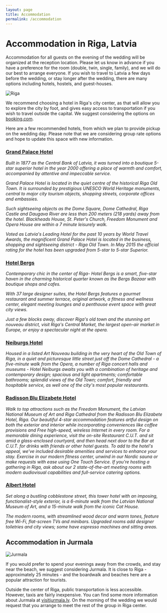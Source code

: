 ```yaml
---
layout: page
title: Accommodation
permalink: /accommodation
---
```


Accommodation in Riga, Latvia
=============================

Accommodation for all guests on the evening of the wedding will be organized at
the reception location. Please let us know in advance if you have a preference
for the room (double, twin, single, family), and we will do our best to arrange
everyone. If you wish to travel to Latvia a few days before the wedding, or stay
longer after the wedding, there are many options including hotels, hostels, and
guest-houses.

![Riga](../images/riga.jpg)

We recommend choosing a hotel in Riga's city center, as that will allow you to
explore the city by foot, and gives easy access to transportation if you wish to
travel outside the capital. We suggest considering the options on
[booking.com](http://booking.com).

Here are a few recommended hotels, from which we plan to provide pickup on the
wedding day. Please note that we are considering group rate options and hope to
update this space with new information.

### [Grand Palace Hotel](http://grandpalaceriga.com/)

*Built in 1877 as the Central Bank of Latvia, it was turned into a boutique
5-star superior hotel in the year 2000 offering a place of warmth and comfort,
accompanied by attentive and impeccable service.*

*Grand Palace Hotel is located in the quiet centre of the historical Riga Old
Town. It is surrounded by prestigious UNESCO World Heritage monuments, central
to major city tourism objects, shopping streets, corporate offices and
embassies.*

*Such sightseeing objects as the Dome Square, Dome Cathedral, Riga Castle and
Daugava River are less than 200 meters (218 yards) away from the hotel.
Blackheads House, St. Peter's Church, Freedom Monument and Opera House are
within a 7 minute leisurely walk.*

*Voted as Latvia's Leading Hotel for the past 10 years by World Travel Awards,
the magnificent Grand Palace Hotel is located in the business, shopping and
sightseeing district - Riga Old Town. In May 2015 the official rating for the
hotel has been upgraded from 5-star to 5-star Superior.*

### [Hotel Bergs](http://www.hotelbergs.lv/)

*Contemporary chic in the center of Riga- Hotel Bergs is a smart, five-star
haven in the charming historical quarter known as the Bergs Bazaar with boutique
shops and cafes.*

*With 37 large designer suites, the Hotel Bergs features a gourmet restaurant
and summer terrace, original artwork, a fitness and wellness center, elegant
meeting lounges and a penthouse event space with great city views.*

*Just a few blocks away, discover Riga's old town and the stunning art nouveau
district, visit Riga's Central Market, the largest open-air market in Europe, or
enjoy a spectacular night at the opera.*

### [Neiburgs Hotel](http://www.neiburgs.com/)

*Housed in a listed Art Nouveau building in the very heart of the Old Town of
Riga, in a quiet and picturesque little street just off the Dome Cathedral - a
five-minute walk from the Opera, a number of Riga concert halls and museums -
Hotel Neiburgs awaits you with a combination of heritage and contemporary
design; spacious and light apartments; comfortable bathrooms; splendid views of
the Old Town; comfort, friendly and hospitable service, as well one of the
city's most popular restaurants.*

### [Radisson Blu Elizabete Hotel](https://www.radissonblu.com/en/elizabetehotel-riga)

*Walk to top attractions such as the Freedom Monument, the Latvian National
Museum of Art and Riga Cathedral from the Radisson Blu Elizabete Hotel, Riga.
Our beautiful 4-star accommodation features artful design on both the exterior
and interior while incorporating conveniences like coffee provisions and Free
high-speed, wireless Internet in every room. For a memorable dining experience,
visit the on-site Restaurant C.U.T. and sit amid a glass-enclosed courtyard, and
then head next door to the Bar at C.U.T. for drinks with friends or other hotel
guests. To add to the hotel's appeal, we've included desirable amenities and
services to enhance your stay. Exercise in our modern fitness center, unwind in
our Nordic sauna or make requests with ease using One Touch Service. If you're
hosting a gathering in Riga, ask about our 2 state-of-the-art meeting rooms with
modern audiovisual capabilities and full-service catering options.*

### [Albert Hotel](http://www.alberthotel.lv/)

*Set along a bustling cobblestone street, this tower hotel with an imposing,
functionalist-style exterior, is a 6-minute walk from the Latvian National
Museum of Art, and a 15-minute walk from the iconic Cat House.*

*The modern rooms, with streamlined wood decor and warm tones, feature free
Wi-Fi, flat-screen TVs and minibars. Upgraded rooms add designer toiletries and
city views; some have espresso machines and sitting areas.*


Accommodation in Jurmala
------------------------

![Jurmala](../images/jurmala.jpg)

If you would prefer to spend your evenings away from the crowds, and stay near
the beach, we suggest considering Jurmala. It is close to Riga - approximately
25 minutes - and the boardwalk and beaches here are a popular attraction for
tourists.

Outside the center of Riga, public transportation is less accessible. However,
taxis are fairly inexpensive. You can find some more information about Jurmala
at [visitjurmala.lv](http://www.visitjurmala.lv/en/). On the morning of the
wedding we would request that you arrange to meet the rest of the group in Riga
center.
